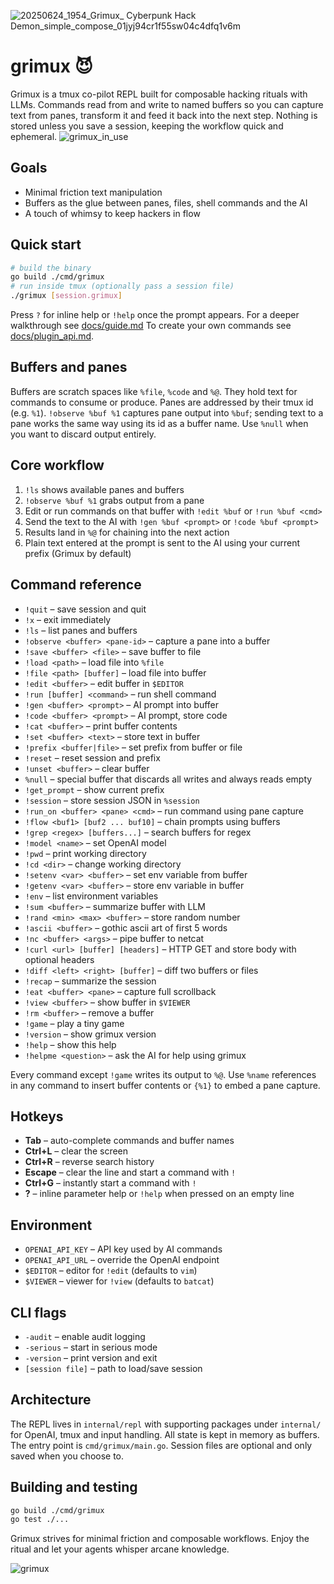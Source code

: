 ![20250624_1954_Grimux_ Cyberpunk Hack Demon_simple_compose_01jyj94cr1f55sw04c4dfq1v6m](https://github.com/user-attachments/assets/96d82172-67e2-4f77-aed5-4cd916646644)


# grimux 😈

Grimux is a tmux  co-pilot REPL built for composable hacking rituals with LLMs. Commands read from and write to named buffers so you can capture text from panes, transform it and feed it back into the next step. Nothing is stored unless you save a session, keeping the workflow quick and ephemeral.
![grimux_in_use](https://github.com/user-attachments/assets/cc86eeb1-55e8-45b3-8259-7d615b5d40a9)



## Goals
- Minimal friction text manipulation
- Buffers as the glue between panes, files, shell commands and the AI
- A touch of whimsy to keep hackers in flow

## Quick start
```bash
# build the binary
go build ./cmd/grimux
# run inside tmux (optionally pass a session file)
./grimux [session.grimux]
```
Press `?` for inline help or `!help` once the prompt appears.
For a deeper walkthrough see [docs/guide.md](docs/guide.md)
To create your own commands see [docs/plugin_api.md](docs/plugin_api.md).



## Buffers and panes
Buffers are scratch spaces like `%file`, `%code` and `%@`. They hold text for
commands to consume or produce. Panes are addressed by their tmux id (e.g. `%1`).
`!observe %buf %1` captures pane output into `%buf`; sending text to a pane works
the same way using its id as a buffer name.
Use `%null` when you want to discard output entirely.

## Core workflow
1. `!ls` shows available panes and buffers
2. `!observe %buf %1` grabs output from a pane
3. Edit or run commands on that buffer with `!edit %buf` or `!run %buf <cmd>`
4. Send the text to the AI with `!gen %buf <prompt>` or `!code %buf <prompt>`
5. Results land in `%@` for chaining into the next action
6. Plain text entered at the prompt is sent to the AI using your current prefix (Grimux by default)

## Command reference
- `!quit` – save session and quit
- `!x` – exit immediately
- `!ls` – list panes and buffers
- `!observe <buffer> <pane-id>` – capture a pane into a buffer
- `!save <buffer> <file>` – save buffer to file
- `!load <path>` – load file into `%file`
- `!file <path> [buffer]` – load file into buffer
- `!edit <buffer>` – edit buffer in `$EDITOR`
- `!run [buffer] <command>` – run shell command
- `!gen <buffer> <prompt>` – AI prompt into buffer
- `!code <buffer> <prompt>` – AI prompt, store code
- `!cat <buffer>` – print buffer contents
- `!set <buffer> <text>` – store text in buffer
- `!prefix <buffer|file>` – set prefix from buffer or file
- `!reset` – reset session and prefix
- `!unset <buffer>` – clear buffer
- `%null` – special buffer that discards all writes and always reads empty
- `!get_prompt` – show current prefix
- `!session` – store session JSON in `%session`
- `!run_on <buffer> <pane> <cmd>` – run command using pane capture
- `!flow <buf1> [buf2 ... buf10]` – chain prompts using buffers
- `!grep <regex> [buffers...]` – search buffers for regex
- `!model <name>` – set OpenAI model
- `!pwd` – print working directory
- `!cd <dir>` – change working directory
- `!setenv <var> <buffer>` – set env variable from buffer
- `!getenv <var> <buffer>` – store env variable in buffer
- `!env` – list environment variables
- `!sum <buffer>` – summarize buffer with LLM
- `!rand <min> <max> <buffer>` – store random number
- `!ascii <buffer>` – gothic ascii art of first 5 words
- `!nc <buffer> <args>` – pipe buffer to netcat
- `!curl <url> [buffer] [headers]` – HTTP GET and store body with optional headers
- `!diff <left> <right> [buffer]` – diff two buffers or files
- `!recap` – summarize the session
- `!eat <buffer> <pane>` – capture full scrollback
- `!view <buffer>` – show buffer in `$VIEWER`
- `!rm <buffer>` – remove a buffer
- `!game` – play a tiny game
- `!version` – show grimux version
- `!help` – show this help
- `!helpme <question>` – ask the AI for help using grimux

Every command except `!game` writes its output to `%@`. Use `%name` references in
any command to insert buffer contents or `{%1}` to embed a pane capture.

## Hotkeys
- **Tab** – auto-complete commands and buffer names
- **Ctrl+L** – clear the screen
- **Ctrl+R** – reverse search history
- **Escape** – clear the line and start a command with `!`
- **Ctrl+G** – instantly start a command with `!`
- **?** – inline parameter help or `!help` when pressed on an empty line

## Environment
- `OPENAI_API_KEY` – API key used by AI commands
- `OPENAI_API_URL` – override the OpenAI endpoint
- `$EDITOR` – editor for `!edit` (defaults to `vim`)
- `$VIEWER` – viewer for `!view` (defaults to `batcat`)

## CLI flags
- `-audit` – enable audit logging
- `-serious` – start in serious mode
- `-version` – print version and exit
- `[session file]` – path to load/save session

## Architecture
The REPL lives in `internal/repl` with supporting packages under `internal/` for
OpenAI, tmux and input handling. All state is kept in memory as buffers. The
entry point is `cmd/grimux/main.go`. Session files are optional and only saved
when you choose to.

## Building and testing
```bash
go build ./cmd/grimux
go test ./...
```

Grimux strives for minimal friction and composable workflows. Enjoy the ritual
and let your agents whisper arcane knowledge.

![grimux](docs/screenshot.png)
